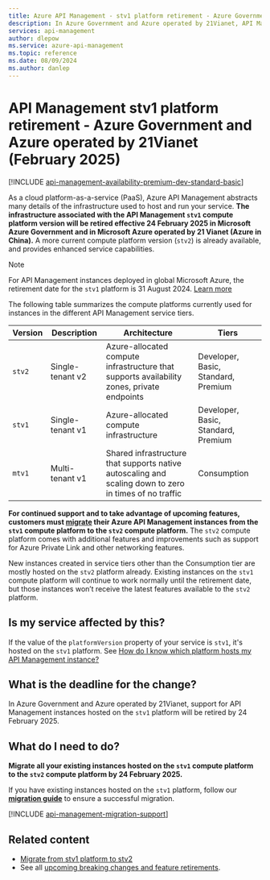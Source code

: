 ```yaml
---
title: Azure API Management - stv1 platform retirement - Azure Government, Azure in China (February 2025)
description: In Azure Government and Azure operated by 21Vianet, API Management will retire stv1 platform effective 24 February 2025. Instances must be migrated to stv2 platform.
services: api-management
author: dlepow
ms.service: azure-api-management
ms.topic: reference
ms.date: 08/09/2024
ms.author: danlep
---
```


# API Management stv1 platform retirement - Azure Government and Azure operated by 21Vianet  (February 2025)

[!INCLUDE [api-management-availability-premium-dev-standard-basic](../../../includes/api-management-availability-premium-dev-standard-basic.md)]

As a cloud platform-as-a-service (PaaS), Azure API Management abstracts many details of the infrastructure used to host and run your service. **The infrastructure associated with the API Management `stv1` compute platform version will be retired effective 24 February 2025 in Microsoft Azure Government and in Microsoft Azure operated by 21 Vianet (Azure in China).** A more current compute platform version (`stv2`) is already available, and provides enhanced service capabilities.

> [!NOTE]
> For API Management instances deployed in global Microsoft Azure, the retirement date for the `stv1` platform is 31 August 2024. [Learn more](stv1-platform-retirement-august-2024.md)

The following table summarizes the compute platforms currently used for instances in the different API Management service tiers. 

| Version | Description | Architecture | Tiers |
| -------| ----------| ----------- | ---- |
| `stv2` | Single-tenant v2 | Azure-allocated compute infrastructure that supports availability zones, private endpoints | Developer, Basic, Standard, Premium |
| `stv1` |  Single-tenant v1 | Azure-allocated compute infrastructure |  Developer, Basic, Standard, Premium | 
| `mtv1` | Multi-tenant v1 |  Shared infrastructure that supports native autoscaling and scaling down to zero in times of no traffic |  Consumption |

**For continued support and to take advantage of upcoming features, customers must [migrate](../migrate-stv1-to-stv2.md) their Azure API Management instances from the `stv1` compute platform to the `stv2` compute platform.** The `stv2` compute platform comes with additional features and improvements such as support for Azure Private Link and other networking features. 

New instances created in service tiers other than the Consumption tier are mostly hosted on the `stv2` platform already. Existing instances on the `stv1` compute platform will continue to work normally until the retirement date, but those instances won’t receive the latest features available to the `stv2` platform.   

## Is my service affected by this?

If the value of the `platformVersion` property of your service is `stv1`, it's hosted on the `stv1` platform. See [How do I know which platform hosts my API Management instance?](../compute-infrastructure.md#how-do-i-know-which-platform-hosts-my-api-management-instance)

## What is the deadline for the change?

In Azure Government and Azure operated by 21Vianet, support for API Management instances hosted on the `stv1` platform will be retired by 24 February 2025.

## What do I need to do?

**Migrate all your existing instances hosted on the `stv1` compute platform to the `stv2` compute platform by 24 February 2025.**  

If you have existing instances hosted on the `stv1` platform, follow our **[migration guide](../migrate-stv1-to-stv2.md)** to ensure a successful migration. 

[!INCLUDE [api-management-migration-support](../../../includes/api-management-migration-support.md)]


## Related content

* [Migrate from stv1 platform to stv2](../migrate-stv1-to-stv2.md)
* See all [upcoming breaking changes and feature retirements](overview.md).
